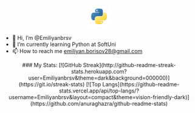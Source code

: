 <p align="center">
<img src="https://raw.githubusercontent.com/github/explore/80688e429a7d4ef2fca1e82350fe8e3517d3494d/topics/python/python.png" alt="Python" height="60" style="vertical-align:top; margin:4px">
</p>

- 👋 Hi, I’m @Emiliyanbrsv
- 🌱 I’m currently learning Python at SoftUni
- 📫 How to reach me emiliyan.borisov28@gmail.com



<div id="stats" align="center">
### My Stats:
[![GitHub Streak](http://github-readme-streak-stats.herokuapp.com?user=Emiliyanbrsv&theme=dark&background=000000)](https://git.io/streak-stats)
[![Top Langs](https://github-readme-stats.vercel.app/api/top-langs/?username=Emiliyanbrsv&layout=compact&theme=vision-friendly-dark)](https://github.com/anuraghazra/github-readme-stats)



<!---
Emiliyanbrsv/Emiliyanbrsv is a ✨ special ✨ repository because its `README.md` (this file) appears on your GitHub profile.
You can click the Preview link to take a look at your changes.
--->
